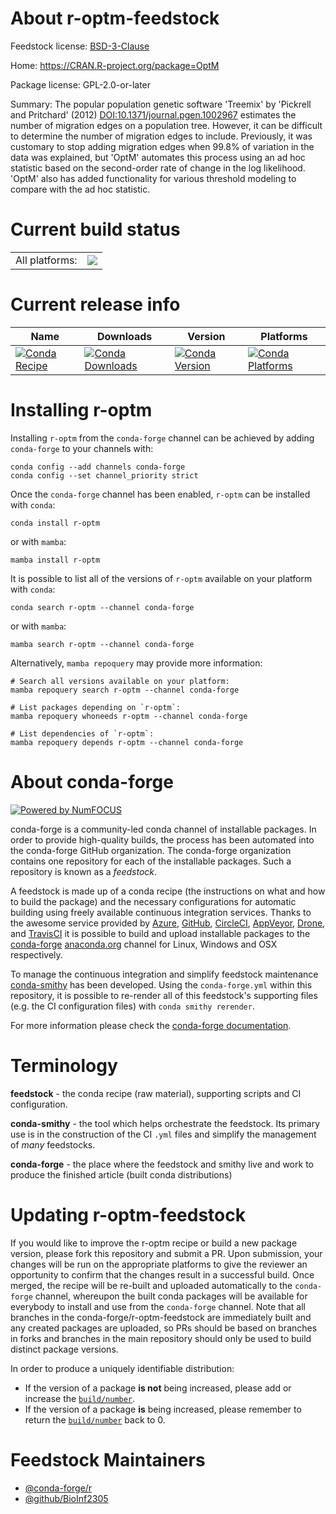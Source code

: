 About r-optm-feedstock
======================

Feedstock license: [BSD-3-Clause](https://github.com/conda-forge/r-optm-feedstock/blob/main/LICENSE.txt)

Home: https://CRAN.R-project.org/package=OptM

Package license: GPL-2.0-or-later

Summary: The popular population genetic software 'Treemix' by 'Pickrell and Pritchard' (2012) <DOI:10.1371/journal.pgen.1002967> estimates the number of migration edges on a population tree. However, it can be difficult to determine the number of migration edges to include. Previously, it was customary to stop adding migration edges when 99.8% of variation in the data was explained, but 'OptM' automates this process using an ad hoc statistic based on the second-order rate of change in the log likelihood.  'OptM' also has added functionality for various threshold modeling to compare with the ad hoc statistic.

Current build status
====================


<table><tr><td>All platforms:</td>
    <td>
      <a href="https://dev.azure.com/conda-forge/feedstock-builds/_build/latest?definitionId=18458&branchName=main">
        <img src="https://dev.azure.com/conda-forge/feedstock-builds/_apis/build/status/r-optm-feedstock?branchName=main">
      </a>
    </td>
  </tr>
</table>

Current release info
====================

| Name | Downloads | Version | Platforms |
| --- | --- | --- | --- |
| [![Conda Recipe](https://img.shields.io/badge/recipe-r--optm-green.svg)](https://anaconda.org/conda-forge/r-optm) | [![Conda Downloads](https://img.shields.io/conda/dn/conda-forge/r-optm.svg)](https://anaconda.org/conda-forge/r-optm) | [![Conda Version](https://img.shields.io/conda/vn/conda-forge/r-optm.svg)](https://anaconda.org/conda-forge/r-optm) | [![Conda Platforms](https://img.shields.io/conda/pn/conda-forge/r-optm.svg)](https://anaconda.org/conda-forge/r-optm) |

Installing r-optm
=================

Installing `r-optm` from the `conda-forge` channel can be achieved by adding `conda-forge` to your channels with:

```
conda config --add channels conda-forge
conda config --set channel_priority strict
```

Once the `conda-forge` channel has been enabled, `r-optm` can be installed with `conda`:

```
conda install r-optm
```

or with `mamba`:

```
mamba install r-optm
```

It is possible to list all of the versions of `r-optm` available on your platform with `conda`:

```
conda search r-optm --channel conda-forge
```

or with `mamba`:

```
mamba search r-optm --channel conda-forge
```

Alternatively, `mamba repoquery` may provide more information:

```
# Search all versions available on your platform:
mamba repoquery search r-optm --channel conda-forge

# List packages depending on `r-optm`:
mamba repoquery whoneeds r-optm --channel conda-forge

# List dependencies of `r-optm`:
mamba repoquery depends r-optm --channel conda-forge
```


About conda-forge
=================

[![Powered by
NumFOCUS](https://img.shields.io/badge/powered%20by-NumFOCUS-orange.svg?style=flat&colorA=E1523D&colorB=007D8A)](https://numfocus.org)

conda-forge is a community-led conda channel of installable packages.
In order to provide high-quality builds, the process has been automated into the
conda-forge GitHub organization. The conda-forge organization contains one repository
for each of the installable packages. Such a repository is known as a *feedstock*.

A feedstock is made up of a conda recipe (the instructions on what and how to build
the package) and the necessary configurations for automatic building using freely
available continuous integration services. Thanks to the awesome service provided by
[Azure](https://azure.microsoft.com/en-us/services/devops/), [GitHub](https://github.com/),
[CircleCI](https://circleci.com/), [AppVeyor](https://www.appveyor.com/),
[Drone](https://cloud.drone.io/welcome), and [TravisCI](https://travis-ci.com/)
it is possible to build and upload installable packages to the
[conda-forge](https://anaconda.org/conda-forge) [anaconda.org](https://anaconda.org/)
channel for Linux, Windows and OSX respectively.

To manage the continuous integration and simplify feedstock maintenance
[conda-smithy](https://github.com/conda-forge/conda-smithy) has been developed.
Using the ``conda-forge.yml`` within this repository, it is possible to re-render all of
this feedstock's supporting files (e.g. the CI configuration files) with ``conda smithy rerender``.

For more information please check the [conda-forge documentation](https://conda-forge.org/docs/).

Terminology
===========

**feedstock** - the conda recipe (raw material), supporting scripts and CI configuration.

**conda-smithy** - the tool which helps orchestrate the feedstock.
                   Its primary use is in the construction of the CI ``.yml`` files
                   and simplify the management of *many* feedstocks.

**conda-forge** - the place where the feedstock and smithy live and work to
                  produce the finished article (built conda distributions)


Updating r-optm-feedstock
=========================

If you would like to improve the r-optm recipe or build a new
package version, please fork this repository and submit a PR. Upon submission,
your changes will be run on the appropriate platforms to give the reviewer an
opportunity to confirm that the changes result in a successful build. Once
merged, the recipe will be re-built and uploaded automatically to the
`conda-forge` channel, whereupon the built conda packages will be available for
everybody to install and use from the `conda-forge` channel.
Note that all branches in the conda-forge/r-optm-feedstock are
immediately built and any created packages are uploaded, so PRs should be based
on branches in forks and branches in the main repository should only be used to
build distinct package versions.

In order to produce a uniquely identifiable distribution:
 * If the version of a package **is not** being increased, please add or increase
   the [``build/number``](https://docs.conda.io/projects/conda-build/en/latest/resources/define-metadata.html#build-number-and-string).
 * If the version of a package **is** being increased, please remember to return
   the [``build/number``](https://docs.conda.io/projects/conda-build/en/latest/resources/define-metadata.html#build-number-and-string)
   back to 0.

Feedstock Maintainers
=====================

* [@conda-forge/r](https://github.com/conda-forge/r/)
* [@github/BioInf2305](https://github.com/github/BioInf2305/)

